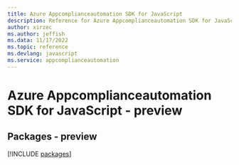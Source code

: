 ```yaml
---
title: Azure Appcomplianceautomation SDK for JavaScript
description: Reference for Azure Appcomplianceautomation SDK for JavaScript
author: xirzec
ms.author: jeffish
ms.data: 11/17/2022
ms.topic: reference
ms.devlang: javascript
ms.service: appcomplianceautomation
---
```

# Azure Appcomplianceautomation SDK for JavaScript - preview
## Packages - preview
[!INCLUDE [packages](appcomplianceautomation-index.md)]
